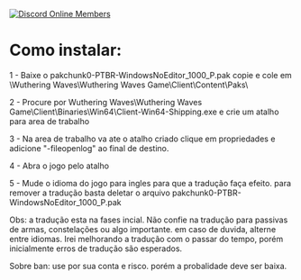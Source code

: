 [![Discord Online Members](https://discord.com/api/guilds/1249021357249921105/widget.png?style=shield)](https://discord.gg/dtTEGkgA)

# Como instalar:

1 - Baixe o pakchunk0-PTBR-WindowsNoEditor_1000_P.pak copie e cole em  \Wuthering Waves\Wuthering Waves Game\Client\Content\Paks\

2 - Procure por Wuthering Waves\Wuthering Waves Game\Client\Binaries\Win64\Client-Win64-Shipping.exe e crie um atalho para area de trabalho

3 - Na area de trabalho va ate o atalho criado clique em propriedades e adicione "-fileopenlog" ao final de destino.

4 - Abra o jogo pelo atalho

5 - Mude o idioma do jogo para ingles para que a tradução faça efeito. para remover a tradução basta deletar o arquivo pakchunk0-PTBR-WindowsNoEditor_1000_P.pak

Obs: a tradução esta na fases incial. Não confie na tradução para passivas de armas, constelações ou algo importante. em caso de duvida, alterne entre idiomas. Irei melhorando a tradução com o passar do tempo, porém inicialmente erros de tradução são esperados.

Sobre ban: use por sua conta e risco. porém a probalidade deve ser baixa.
